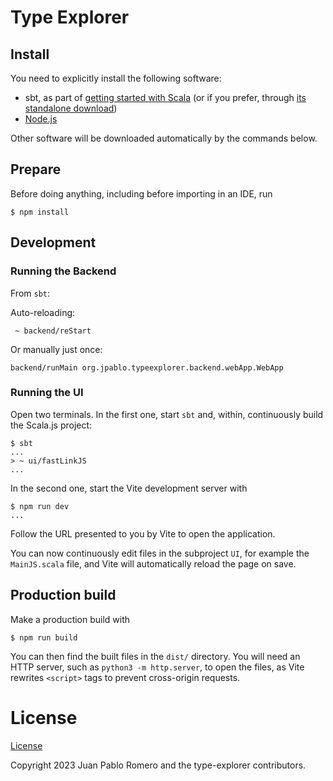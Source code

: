 # Type Explorer

## Install

You need to explicitly install the following software:

* sbt, as part of [getting started with Scala](https://docs.scala-lang.org/getting-started/index.html) (or if you prefer, through [its standalone download](https://www.scala-sbt.org/download.html))
* [Node.js](https://nodejs.org/en/)

Other software will be downloaded automatically by the commands below.

## Prepare

Before doing anything, including before importing in an IDE, run

```
$ npm install
```

## Development

### Running the Backend

From `sbt`:

Auto-reloading:

```
 ~ backend/reStart
```

Or manually just once:

```
backend/runMain org.jpablo.typeexplorer.backend.webApp.WebApp
```

### Running the UI

Open two terminals.
In the first one, start `sbt` and, within, continuously build the Scala.js project:

```
$ sbt
...
> ~ ui/fastLinkJS
...
```

In the second one, start the Vite development server with

```
$ npm run dev
...
```

Follow the URL presented to you by Vite to open the application.

You can now continuously edit files in the subproject `UI`, for example the `MainJS.scala` file, and Vite will automatically reload the page on save.

## Production build

Make a production build with

```
$ npm run build
```

You can then find the built files in the `dist/` directory.
You will need an HTTP server, such as `python3 -m http.server`, to open the files, as Vite rewrites `<script>` tags to prevent cross-origin requests.


# License

[License](./LICENSE)

Copyright 2023 Juan Pablo Romero and the type-explorer contributors.
